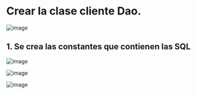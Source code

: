# Crear la clase cliente Dao.

![image](https://user-images.githubusercontent.com/31961588/193428212-e6ef1e74-fce8-4334-8f51-ab8cf878846f.png)


## 1. Se crea las constantes que contienen las SQL

![image](https://user-images.githubusercontent.com/31961588/193428726-7a7ddd41-aaaa-4ff9-a6a0-6c7b9e885715.png)

![image](https://user-images.githubusercontent.com/31961588/193429219-8b870a18-8050-47ae-8361-bd0e903a12c8.png)



![image](https://user-images.githubusercontent.com/31961588/193429182-256ed424-6ed5-45f3-87ee-d28e3b2379e8.png)

